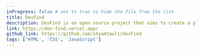 ```yaml
---
inProgress: false # set to true to hide the file from the list
title: DevFind
description: DevFind is an open source project that aims to create a platform for developers to showcase their skills and connect with potential collaborators, all in a user-friendly and searchable format.
link: https://dev-find.vercel.app/
github_link: https://github.com/shyamtawli/devFind
tags: ['HTML', 'CSS', 'JavaScript']
---
```

